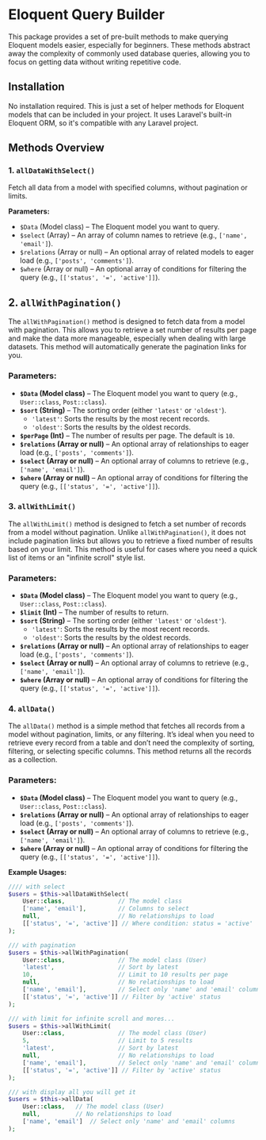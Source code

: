 # Eloquent Query Builder

This package provides a set of pre-built methods to make querying Eloquent models easier, especially for beginners. These methods abstract away the complexity of commonly used database queries, allowing you to focus on getting data without writing repetitive code.

## Installation

No installation required. This is just a set of helper methods for Eloquent models that can be included in your project. It uses Laravel's built-in Eloquent ORM, so it's compatible with any Laravel project.

## Methods Overview

### 1. `allDataWithSelect()`

Fetch all data from a model with specified columns, without pagination or limits.

**Parameters:**
- `$Data` (Model class) – The Eloquent model you want to query.
- `$select` (Array) – An array of column names to retrieve (e.g., `['name', 'email']`).
- `$relations` (Array or null) – An optional array of related models to eager load (e.g., `['posts', 'comments']`).
- `$where` (Array or null) – An optional array of conditions for filtering the query (e.g., `[['status', '=', 'active']]`).

## 2. `allWithPagination()`

The `allWithPagination()` method is designed to fetch data from a model with pagination. This allows you to retrieve a set number of results per page and make the data more manageable, especially when dealing with large datasets. This method will automatically generate the pagination links for you.

### **Parameters:**

- **`$Data` (Model class)** – The Eloquent model you want to query (e.g., `User::class`, `Post::class`).
- **`$sort` (String)** – The sorting order (either `'latest'` or `'oldest'`).
    - `'latest'`: Sorts the results by the most recent records.
    - `'oldest'`: Sorts the results by the oldest records.
- **`$perPage` (Int)** – The number of results per page. The default is `10`.
- **`$relations` (Array or null)** – An optional array of relationships to eager load (e.g., `['posts', 'comments']`).
- **`$select` (Array or null)** – An optional array of columns to retrieve (e.g., `['name', 'email']`).
- **`$where` (Array or null)** – An optional array of conditions for filtering the query (e.g., `[['status', '=', 'active']]`).

### 3. `allWithLimit()`

The `allWithLimit()` method is designed to fetch a set number of records from a model without pagination. Unlike `allWithPagination()`, it does not include pagination links but allows you to retrieve a fixed number of results based on your limit. This method is useful for cases where you need a quick list of items or an "infinite scroll" style list.

### **Parameters:**

- **`$Data` (Model class)** – The Eloquent model you want to query (e.g., `User::class`, `Post::class`).
- **`$limit` (Int)** – The number of results to return.
- **`$sort` (String)** – The sorting order (either `'latest'` or `'oldest'`).
    - `'latest'`: Sorts the results by the most recent records.
    - `'oldest'`: Sorts the results by the oldest records.
- **`$relations` (Array or null)** – An optional array of relationships to eager load (e.g., `['posts', 'comments']`).
- **`$select` (Array or null)** – An optional array of columns to retrieve (e.g., `['name', 'email']`).
- **`$where` (Array or null)** – An optional array of conditions for filtering the query (e.g., `[['status', '=', 'active']]`).

### 4. `allData()`

The `allData()` method is a simple method that fetches all records from a model without pagination, limits, or any filtering. It’s ideal when you need to retrieve every record from a table and don’t need the complexity of sorting, filtering, or selecting specific columns. This method returns all the records as a collection.

### **Parameters:**

- **`$Data` (Model class)** – The Eloquent model you want to query (e.g., `User::class`, `Post::class`).
- **`$relations` (Array or null)** – An optional array of relationships to eager load (e.g., `['posts', 'comments']`).
- **`$select` (Array or null)** – An optional array of columns to retrieve (e.g., `['name', 'email']`).
- **`$where` (Array or null)** – An optional array of conditions for filtering the query (e.g., `[['status', '=', 'active']]`).

**Example Usages:**
```php
//// with select
$users = $this->allDataWithSelect(
    User::class,               // The model class
    ['name', 'email'],         // Columns to select
    null,                      // No relationships to load
    [['status', '=', 'active']] // Where condition: status = 'active'
);

/// with pagination
$users = $this->allWithPagination(
    User::class,               // The model class (User)
    'latest',                  // Sort by latest
    10,                        // Limit to 10 results per page
    null,                      // No relationships to load
    ['name', 'email'],         // Select only 'name' and 'email' columns
    [['status', '=', 'active']] // Filter by 'active' status
);

/// with limit for infinite scroll and mores...
$users = $this->allWithLimit(
    User::class,               // The model class (User)
    5,                         // Limit to 5 results
    'latest',                  // Sort by latest
    null,                      // No relationships to load
    ['name', 'email'],         // Select only 'name' and 'email' columns
    [['status', '=', 'active']] // Filter by 'active' status
);

/// with display all you will get it
$users = $this->allData(
    User::class,   // The model class (User)
    null,          // No relationships to load
    ['name', 'email']  // Select only 'name' and 'email' columns
);
